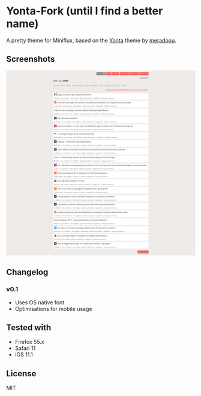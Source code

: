 # Yonta-Fork (until I find a better name)

A pretty theme for Miniflux, based on the [Yonta](https://github.com/meradoou/yonta) theme by [meradoou](https://github.com/meradoou).

## Screenshots
![Overview; Screenshot by meradoou](screenshot.png)

## Changelog

### v0.1
- Uses OS native font
- Optimisations for mobile usage

## Tested with
- Firefox 55.x
- Safari 11
- iOS 11.1

## License
MIT
